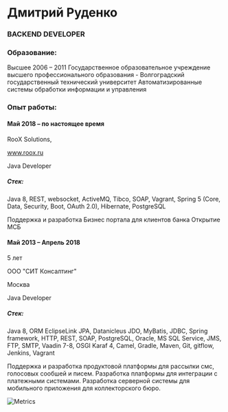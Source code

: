 # Дмитрий Руденко
### BACKEND DEVELOPER

### Образование:

Высшее
2006 – 2011
Государственное образовательное учреждение высшего профессионального образования - Волгоградский государственный технический университет Автоматизированные системы обработки информации и управления

### Опыт работы:

#### Май 2018 – по настоящее время

RooX Solutions,

www.roox.ru

Java Developer

##### Стек:
Java 8, REST, websocket, ActiveMQ, Tibco, SOAP, Vagrant, Spring 5 (Core, Data, Security, Boot, OAuth 2.0), Hibernate, PostgreSQL

Поддержка и разработка Бизнес портала для клиентов банка Открытие МСБ

#### Май 2013 – Апрель 2018

5 лет

ООО "СИТ Консалтинг"

Москва

Java Developer


##### Стек:

Java 8,
ORM EclipseLink JPA, Datanicleus JDO, MyBatis, JDBC,
Spring framework,
HTTP, REST, SOAP,
PostgreSQL, Oracle, MS SQL Service,
JMS, FTP, SMTP,
Vaadin 7-8,
OSGI Karaf 4,
Camel,
Gradle, Maven,
Git, gitflow,
Jenkins,
Vagrant

Поддержка и разработка продуктовой платформы для рассылки смс, голосовых сообшей и писем. Разработка платформы для интеграции с платежными системами. Разработка серверной системы для мобильного приложения для коллекторского бюро.


![Metrics](https://metrics.lecoq.io/fso13?template=classic&isocalendar=1&languages=1&introduction=1&gists=1&repositories=1&sponsors=1&people=1&followup=1&repositories=100&repositories.batch=100&repositories.forks=false&repositories.affiliations=owner&isocalendar.duration=half-year&languages.limit=8&languages.sections=most-used&languages.colors=github&languages.threshold=0%25&languages.indepth=false&languages.categories=markup%2C%20programming&languages.recent.categories=markup%2C%20programming&languages.recent.load=300&languages.recent.days=14&introduction.title=true&people.limit=24&people.size=28&people.types=followers%2C%20following&people.identicons=false&people.shuffle=false&followup.sections=repositories&sponsors.sections=goal%2C%20about&config.timezone=Europe%2FMoscow)
